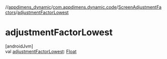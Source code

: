 //[appdimens_dynamic](../../../README.md)/[com.appdimens.dynamic.code](../README.md)/[ScreenAdjustmentFactors](README.md)/[adjustmentFactorLowest](adjustment-factor-lowest.md)

# adjustmentFactorLowest

[androidJvm]\
val [adjustmentFactorLowest](adjustment-factor-lowest.md): [Float](https://kotlinlang.org/api/core/kotlin-stdlib/kotlin/-float/index.html)